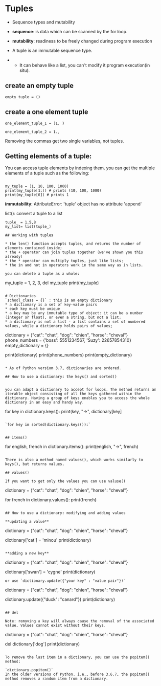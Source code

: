 # Tuples

* Sequence types and mutability
* **sequence**: is data which can be scanned by the for loop.
* **mutability**: readiness to be freely changed during program execution

* A tuple is an immutable sequence type.
* * It can behave like a list, you can't modify it program execution(in situ).

## create an empty tuple
`empty_tuple = ()`
## create a one element tuple


`one_element_tuple_1 = (1, )`

`one_element_tuple_2 = 1.,`

Removing the commas get two single variables, not tuples.

## Getting elements of a tuple:
 You can access tuple elements by indexing them. you can get the multiple elements of a tuple such as the following:

 ```

my_tuple = (1, 10, 100, 1000)
print(my_tuple[1:]) # prints (10, 100, 1000)
print(my_tuple[0]) # prints 1
```

**immutability**: AttributeError: 'tuple' object has no attribute 'append'

list(): convert a tuple to a list
```
tuple_ = 1,5,8
my_list= list(tuple_)

## Working with tuples

* the len() function accepts tuples, and returns the number of elements contained inside;
* the + operator can join tuples together (we've shown you this already)
* the * operator can multiply tuples, just like lists;
* the in and not in operators work in the same way as in lists.

you can delete a tuple as a whole:

```
my_tuple = 1, 2, 3, 
del my_tuple
print(my_tuple) 
```

# Dictionaries
`school_class = {}` : this is an empty dictionary
* a dictionary is a set of key-value pairs
* each key must be unique
* a key may be any immutable type of object: it can be a number (integer or float), or even a string, but not a list;
* a dictionary is not a list - a list contains a set of numbered values, while a dictionary holds pairs of values;

```
dictionary = {"cat": "chat", "dog": "chien", "horse": "cheval"}
phone_numbers = {'boss': 5551234567, 'Suzy': 22657854310}
empty_dictionary = {}

print(dictionary)
print(phone_numbers)
print(empty_dictionary)
```

* As of Python version 3.7, dictionaries are ordered.

## How to use a dictionary: the keys() and sorted()


you can adapt a dictionary to accept for loops. The method returns an iterable object consisting of all the keys gathered within the dictionary. Having a group of keys enables you to access the whole dictionary in an easy and handy way.

```
for key in dictionary.keys():
    print(key, "->", dictionary[key]
```

`for key in sorted(dictionary.keys()):`


## items()
```
for english, french in dictionary.items():
    print(english, "->", french)
```

There is also a method named values(), which works similarly to keys(), but returns values.

## values()

If you want to get only the values you can use valuse()

```
dictionary = {"cat": "chat", "dog": "chien", "horse": "cheval"}

for french in dictionary.values():
    print(french)
```

## How to use a dictionary: modifying and adding values

**updating a value**

```
dictionary = {"cat": "chat", "dog": "chien", "horse": "cheval"}

dictionary['cat'] = 'minou'
print(dictionary)
```

**adding a new key**
```
dictionary = {"cat": "chat", "dog": "chien", "horse": "cheval"}

dictionary['swan'] = 'cygne'
print(dictionary)
```
or use `dictionary.update({"your key" : "value pair"})`

```
dictionary = {"cat": "chat", "dog": "chien", "horse": "cheval"}

dictionary.update({"duck": "canard"})
print(dictionary)
```

## del

Note: removing a key will always cause the removal of the associated value. Values cannot exist without their keys.

```
dictionary = {"cat": "chat", "dog": "chien", "horse": "cheval"}

del dictionary['dog']
print(dictionary)

```

To remove the last item in a dictionary, you can use the popitem() method:

`dictionary.popitem()`
In the older versions of Python, i.e., before 3.6.7, the popitem() method removes a random item from a dictionary.